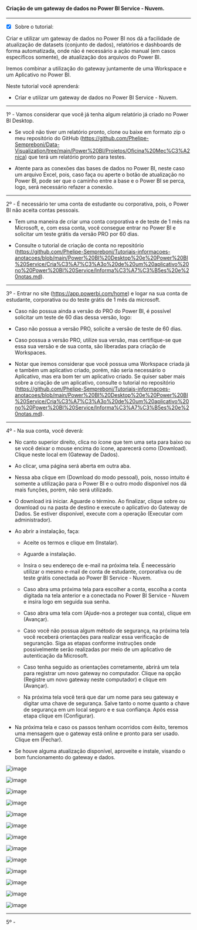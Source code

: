 #### Criação de um gateway de dados no Power BI Service - Nuvem.

---

- [x] Sobre o tutorial:

Criar e utilizar um gateway de dados no Power BI nos dá a facilidade de atualização de datasets (conjunto de dados), relatórios e dashboards de forma automatizada, onde não é necessário a ação manual (em casos especificos somente), de atualização dos arquivos do Power BI.

Iremos combinar a utilização do gateway juntamente de uma Workspace e um Aplicativo no Power BI.

Neste tutorial você aprenderá:

* Criar e utilizar um gateway de dados no Power BI Service - Nuvem.

---

1º - Vamos considerar que você já tenha algum relatório já criado no Power BI Desktop. 

* Se você não tiver um relatório pronto, clone ou baixe em formato zip o meu repositório do GitHub (https://github.com/Phelipe-Sempreboni/Data-Visualization/tree/main/Power%20BI/Projetos/Oficina%20Mec%C3%A2nica) que terá um relatório pronto para testes. 

* Atente para as conexões das bases de dados no Power BI, neste caso um arquivo Excel, pois, caso faça ou aperte o botão de atualização no Power BI, pode ser que o caminho entre a base e o Power BI se perca, logo, será necessário refazer a conexão.

---

2º - É necessário ter uma conta de estudante ou corporativa, pois, o Power BI não aceita contas pessoais.

* Tem uma maneira de criar uma conta corporativa e de teste de 1 mês na Microsoft, e, com essa conta, você consegue entrar no Power BI e solicitar um teste grátis da versão PRO por 60 dias.

* Consulte o tutorial de criação de conta no repositório (https://github.com/Phelipe-Sempreboni/Tutoriais-informacoes-anotacoes/blob/main/Power%20BI%20Desktop%20e%20Power%20BI%20Service/Cria%C3%A7%C3%A3o%20de%20um%20aplicativo%20no%20Power%20BI%20Service/Informa%C3%A7%C3%B5es%20e%20notas.md).

---

3º - Entrar no site (https://app.powerbi.com/home) e logar na sua conta de estudante, corporativa ou do teste grátis de 1 mês da microsoft.

* Caso não possua ainda a versão do PRO do Power BI, é possível solicitar um teste de 60 dias dessa versão, logo:

* Caso não possua a versão PRO, solicite a versão de teste de 60 dias.

* Caso possua a versão PRO, utilize sua versão, mas certifique-se que essa sua versão e de sua conta, são liberadas para criação de Workspaces.

* Notar que iremos considerar que você possua uma Workspace criada já e também um aplicativo criado, porém, não seria necessário o Aplicativo, mas era bom ter um aplicativo criado. Se quiser saber mais sobre a criação de um aplicativo, consulte o tutorial no repositório (https://github.com/Phelipe-Sempreboni/Tutoriais-informacoes-anotacoes/blob/main/Power%20BI%20Desktop%20e%20Power%20BI%20Service/Cria%C3%A7%C3%A3o%20de%20um%20aplicativo%20no%20Power%20BI%20Service/Informa%C3%A7%C3%B5es%20e%20notas.md).

---

4º - Na sua conta, você deverá:

* No canto superior direito, clica no ícone que tem uma seta para baixo ou se você deixar o mouse encima do ícone, aparecerá como (Download). Clique neste local em (Gateway de Dados).

* Ao clicar, uma página será aberta em outra aba.

* Nessa aba clique em (Download do modo pessoal), pois, nosso intuito é somente a utilização para o Power BI e o outro modo disponível nos dá mais funções, porém, não será utilizado.

* O download irá iniciar. Aguarde o término. Ao finalizar, clique sobre ou download ou na pasta de destino e execute o aplicativo do Gateway de Dados. Se estiver disponível, execute com a operação (Executar com administrador).

* Ao abrir a instalação, faça:

  - Aceite os termos e clique em (Instalar).
  
  - Aguarde a instalação.
  
  - Insira o seu endereço de e-mail na próxima tela. É neecessário utilizar o mesmo e-mail de conta de estudante, corporativa ou de teste grátis conectada ao Power BI Service - Nuvem. 
  
  - Caso abra uma próxima tela para escolher a conta, escolha a conta digitada na tela anterior e a conectada no Power BI Service - Nuvem e insira logo em seguida sua senha. 
  
  - Caso abra uma tela com (Ajude-nos a proteger sua conta), clique em (Avançar).
  
  - Caso você não possua algum método de segurança, na próxima tela você receberá orientações para realizar essa verificação de seguranção. Siga as etapas conforme instruções onde possivelmente serão realizadas por meio de um aplicativo de autenticação da Microsoft.
  
  - Caso tenha seguido as orientações corretamente, abrirá um tela para registrar um novo gateway no computador. Clique na opção (Registre um novo gateway neste computador) e clique em (Avançar).
  
  - Na próxima tela você terá que dar um nome para seu gateway e digitar uma chave de segurança. Salve tanto o nome quanto a chave de segurança em um local seguro e e sua confiança. Após essa etapa clique em (Configurar).

- Na próxima tela e caso os passos tenham ocorridos com êxito, teremos uma mensagem que o gateway está online e pronto para ser usado. Clique em (Fechar).

- Se houve alguma atualização disponível, aproveite e instale, visando o bom funcionamento do gateway e dados.

![image](https://user-images.githubusercontent.com/57469401/132396825-df4b33b1-0530-4760-9ffa-d93e87f70367.png)

![image](https://user-images.githubusercontent.com/57469401/132397141-0e6af49a-c445-48f7-8941-95221d3f21c2.png)

![image](https://user-images.githubusercontent.com/57469401/132397173-db81b3aa-6b58-4c9e-9e91-ab376eba9eda.png)

![image](https://user-images.githubusercontent.com/57469401/132397312-3ba89ba2-1388-4da7-838f-b6e08776b23c.png)

![image](https://user-images.githubusercontent.com/57469401/132397682-9d94c2e2-b9e5-43dc-9c48-2fb88e09e751.png)

![image](https://user-images.githubusercontent.com/57469401/132397726-a795c94a-a476-41d6-97d7-bc90ce0aabe7.png)

![image](https://user-images.githubusercontent.com/57469401/132397948-271701e6-8298-470e-9120-04e0a8e0fa4a.png)

![image](https://user-images.githubusercontent.com/57469401/132398437-dbc32bbd-a1f8-4249-b8c5-4dce46dcfbb2.png)

![image](https://user-images.githubusercontent.com/57469401/132398519-0602a50b-e2cf-4757-a60b-4c9212fb6d98.png)

![image](https://user-images.githubusercontent.com/57469401/132399381-bb336f89-c7d9-4df2-a3d3-24523da270f9.png)

![image](https://user-images.githubusercontent.com/57469401/132400048-32628f85-0084-4eaa-9df9-06dee511a12d.png)

![image](https://user-images.githubusercontent.com/57469401/132400163-74a66af7-f3b5-4266-8ae5-838eb34ee1ac.png)

![image](https://user-images.githubusercontent.com/57469401/132400712-4480d349-aa96-40ad-a353-9d9f3d985f61.png)

---

5º - 
